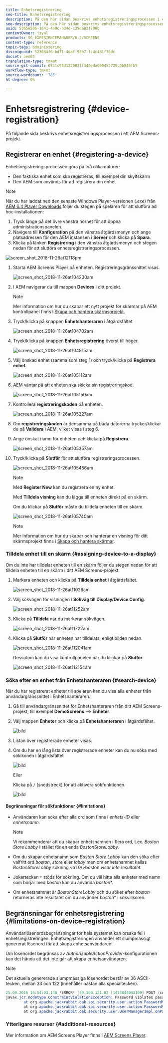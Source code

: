 ```yaml
---
title: Enhetsregistrering
seo-title: Enhetsregistrering
description: På den här sidan beskrivs enhetsregistreringsprocessen i ett AEM Screens-projekt.
seo-description: På den här sidan beskrivs enhetsregistreringsprocessen i ett AEM Screens-projekt.
uuid: 5365e506-1641-4a0c-b34d-c39da02f700b
contentOwner: jsyal
products: SG_EXPERIENCEMANAGER/6.5/SCREENS
content-type: reference
topic-tags: administering
discoiquuid: 523084f6-bd71-4daf-95b7-fc4c481f76dc
docset: aem65
translation-type: tm+mt
source-git-commit: 6731c984122083ff340eda690452729c0b846fb5
workflow-type: tm+mt
source-wordcount: '785'
ht-degree: 0%

---
```



# Enhetsregistrering {#device-registration}

På följande sida beskrivs enhetsregistreringsprocessen i ett AEM Screens-projekt.

## Registrerar en enhet {#registering-a-device}

Enhetsregistreringsprocessen görs på två olika datorer:

* Den faktiska enhet som ska registreras, till exempel din skyltskärm
* Den AEM som används för att registrera din enhet

>[!NOTE]
>
>När du har laddat ned den senaste Windows Player-versionen (*.exe*) från [AEM 6.4 Player Downloads](https://download.macromedia.com/screens/) följer du stegen på spelaren för att slutföra ad hoc-installationen:
>
>1. Tryck länge på det övre vänstra hörnet för att öppna administrationspanelen.
>1. Navigera till **Konfiguration** på den vänstra åtgärdsmenyn och ange platsadressen för den AEM instansen i **Server** och klicka på **Spara**.
>1. Klicka på länken **Registrering** i den vänstra åtgärdsmenyn och stegen nedan för att slutföra enhetsregistreringsprocessen.

>



![screen_shot_2018-11-26at12118pm](assets/screen_shot_2018-11-26at12118pm.png)

1. Starta AEM Screens Player på enheten. Registreringsgränssnittet visas.

   ![screen_shot_2018-11-26at104230am](assets/screen_shot_2018-11-26at104230am.png)

1. I AEM navigerar du till mappen **Devices** i ditt projekt.

   >[!NOTE]
   >
   >Mer information om hur du skapar ett nytt projekt för skärmar på AEM kontrollpanel finns i [Skapa och hantera skärmsprojekt](creating-a-screens-project.md).

1. Tryck/klicka på knappen **Enhetshanteraren** i åtgärdsfältet.

   ![screen_shot_2018-11-26at104702am](assets/screen_shot_2018-11-26at104702am.png)

1. Tryck/klicka på knappen **Enhetsregistrering** överst till höger.

   ![screen_shot_2018-11-26at104815am](assets/screen_shot_2018-11-26at104815am.png)

1. Välj önskad enhet (samma som steg 1) och tryck/klicka på **Registrera enhet**.

   ![screen_shot_2018-11-26at105112am](assets/screen_shot_2018-11-26at105112am.png)

1. AEM väntar på att enheten ska skicka sin registreringskod.

   ![screen_shot_2018-11-26at105150am](assets/screen_shot_2018-11-26at105150am.png)

1. Kontrollera **registreringskoden** på enheten.

   ![screen_shot_2018-11-26at105227am](assets/screen_shot_2018-11-26at105227am.png)

1. Om **registreringskoden** är densamma på båda datorerna trycker/klickar du på **Validera** i AEM, vilket visas i steg 6.
1. Ange önskat namn för enheten och klicka på **Registrera**.

   ![screen_shot_2018-11-26at105357am](assets/screen_shot_2018-11-26at105357am.png)

1. Tryck/klicka på **Slutför** för att slutföra registreringsprocessen.

   ![screen_shot_2018-11-26at105456am](assets/screen_shot_2018-11-26at105456am.png)

   >[!NOTE]
   >
   >Med **Register New** kan du registrera en ny enhet.
   >
   >Med **Tilldela visning** kan du lägga till enheten direkt på en skärm.

   Om du klickar på **Slutför** måste du tilldela enheten till en skärm.

   ![screen_shot_2018-11-26at105740am](assets/screen_shot_2018-11-26at105740am.png)

   >[!NOTE]
   >
   >Mer information om hur du skapar och hanterar en visning för ditt skärmsprojekt finns i [Skapa och hantera skärmar](managing-displays.md).

### Tilldela enhet till en skärm {#assigning-device-to-a-display}

Om du inte har tilldelat enheten till en skärm följer du stegen nedan för att tilldela enheten till en skärm i ditt AEM Screens-projekt:

1. Markera enheten och klicka på **Tilldela enhet** i åtgärdsfältet.

   ![screen_shot_2018-11-26at11026am](assets/screen_shot_2018-11-26at111026am.png)

1. Välj sökvägen för visningen i **Sökväg till Display/Device Config**.

   ![screen_shot_2018-11-26at11252am](assets/screen_shot_2018-11-26at111252am.png)

1. Klicka på **Tilldela** när du markerar sökvägen.

   ![screen_shot_2018-11-26at11722am](assets/screen_shot_2018-11-26at111722am.png)

1. Klicka på **Slutför** när enheten har tilldelats, enligt bilden nedan.

   ![screen_shot_2018-11-26at112041am](assets/screen_shot_2018-11-26at112041am.png)

   Dessutom kan du visa kontrollpanelen när du klickar på **Slutför**.

   ![screen_shot_2018-11-26at112154am](assets/screen_shot_2018-11-26at112154am.png)

### Söka efter en enhet från Enhetshanteraren {#search-device}

När du har registrerat enheter till spelaren kan du visa alla enheter från användargränssnittet i Enhetshanteraren.

1. Gå till användargränssnittet för Enhetshanteraren från ditt AEM Screens-projekt, till exempel **DemoScreens** —> **Enheter**.

1. Välj mappen **Enheter** och klicka på **Enhetshanteraren** i åtgärdsfältet.

   ![bild](/help/user-guide/assets/device-manager/device-manager-1.png)

1. Listan över registrerade enheter visas.

1. Om du har en lång lista över registrerade enheter kan du nu söka med sökikonen i åtgärdsfältet

   ![bild](/help/user-guide/assets/device-manager/device-manager-2.png)

   Eller

   Klicka på `/` (snedstreck) för att aktivera sökfunktionen.

   ![bild](/help/user-guide/assets/device-manager/device-manager-3.png)


#### Begränsningar för sökfunktioner {#limitations}

* Användaren kan söka efter alla ord som finns i *enhets-ID* eller *enhetsnamn*.

   >[!NOTE]
   >Vi rekommenderar att du skapar enhetsnamnen i flera ord, t.ex. *Boston Store Lobby* i stället för en enda *BostonStoreLobby*.

* Om du skapar enhetsnamn som *Boston Store Lobby* kan den söka efter valfritt ord *boston*, *store* eller *lobby* men om enhetsnamnet kallas *BostonStoreLobby* sökning &lt;a1 0/>boston *visar inte resultatet.*

* Jokertecken `*` stöds för sökning. Om du vill hitta alla enheter med namn som börjar med *boston* kan du använda *boston**.

* Om enhetsnamnet är *BostonStoreLobby* och du söker efter *boston* returneras inte resultatet om du använder *boston** i sökvillkoren.

## Begränsningar för enhetsregistrering {#limitations-on-device-registration}

Användarlösenordsbegränsningar för hela systemet kan orsaka fel i enhetsregistreringen. Enhetsregistreringen använder ett slumpmässigt genererat lösenord för att skapa enhetsanvändaren.

Om lösenordet begränsas av *AuthorizableActionProvider*-konfigurationen kan det hända att det inte går att skapa enhetsanvändaren.

>[!NOTE]
>
>Det aktuella genererade slumpmässiga lösenordet består av 36 ASCII-tecken, mellan 33 och 122 (innehåller nästan alla specialtecken).

```java
25.09.2016 16:54:03.140 *ERROR* [59.100.121.82 [1474844043109] POST /content/screens/svc/registration HTTP/1.1] com.adobe.cq.screens.device.registration.impl.RegistrationServlet Error during device registration
javax.jcr.nodetype.ConstraintViolationException: Password violates password constraint (^(?=.*\d).{7,9}$).
        at org.apache.jackrabbit.oak.spi.security.user.action.PasswordValidationAction.validatePassword(PasswordValidationAction.java:105)
        at org.apache.jackrabbit.oak.spi.security.user.action.PasswordValidationAction.onPasswordChange(PasswordValidationAction.java:76)
        at org.apache.jackrabbit.oak.security.user.UserManagerImpl.onPasswordChange(UserManagerImpl.java:308)
```

### Ytterligare resurser {#additional-resources}

Mer information om AEM Screens Player finns i [AEM Screens Player](working-with-screens-player.md).
